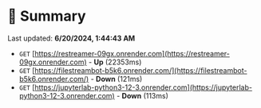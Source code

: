# 📖 Summary
Last updated: **6/20/2024, 1:44:43 AM**

- `GET` [https://restreamer-09gx.onrender.com](https://restreamer-09gx.onrender.com) - **Up** (22353ms)
- `GET` [https://filestreambot-b5k6.onrender.com/](https://filestreambot-b5k6.onrender.com/) - **Down** (121ms)
- `GET` [https://jupyterlab-python3-12-3.onrender.com](https://jupyterlab-python3-12-3.onrender.com) - **Down** (113ms)
